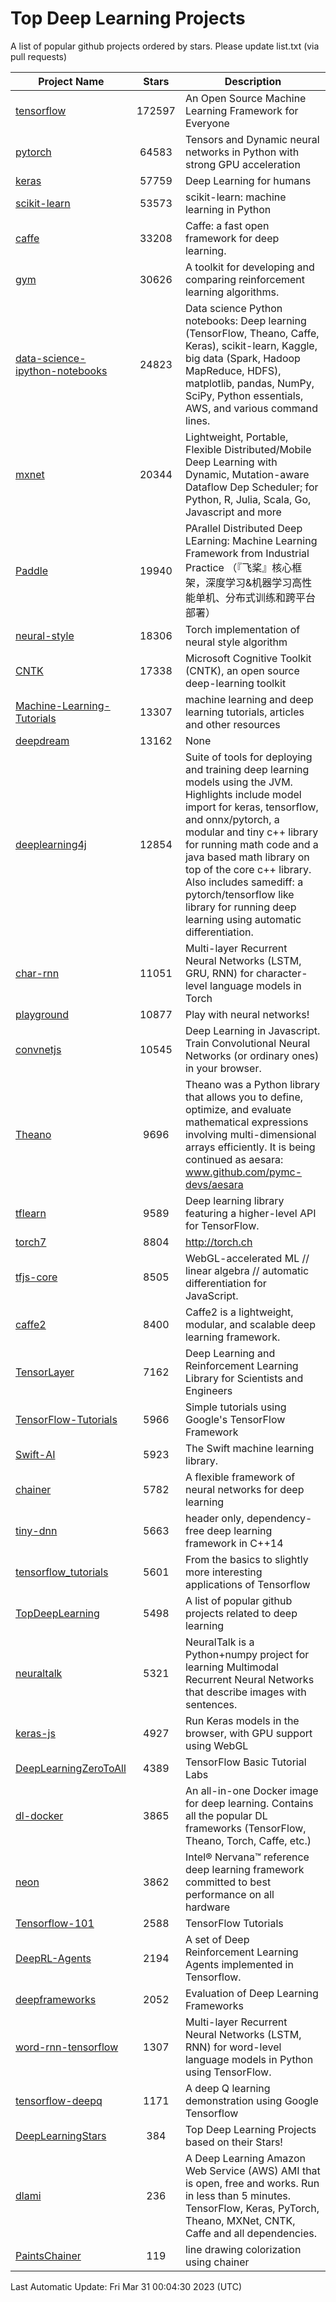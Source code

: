 # Top Deep Learning Projects
A list of popular github projects ordered by stars.
Please update list.txt (via pull requests)

|Project Name| Stars | Description |
| ---------- |:-----:| ----------- |
| [tensorflow](https://github.com/tensorflow/tensorflow) | 172597 | An Open Source Machine Learning Framework for Everyone |
| [pytorch](https://github.com/pytorch/pytorch) | 64583 | Tensors and Dynamic neural networks in Python with strong GPU acceleration |
| [keras](https://github.com/keras-team/keras) | 57759 | Deep Learning for humans |
| [scikit-learn](https://github.com/scikit-learn/scikit-learn) | 53573 | scikit-learn: machine learning in Python |
| [caffe](https://github.com/BVLC/caffe) | 33208 | Caffe: a fast open framework for deep learning. |
| [gym](https://github.com/openai/gym) | 30626 | A toolkit for developing and comparing reinforcement learning algorithms. |
| [data-science-ipython-notebooks](https://github.com/donnemartin/data-science-ipython-notebooks) | 24823 | Data science Python notebooks: Deep learning (TensorFlow, Theano, Caffe, Keras), scikit-learn, Kaggle, big data (Spark, Hadoop MapReduce, HDFS), matplotlib, pandas, NumPy, SciPy, Python essentials, AWS, and various command lines. |
| [mxnet](https://github.com/apache/mxnet) | 20344 | Lightweight, Portable, Flexible Distributed/Mobile Deep Learning with Dynamic, Mutation-aware Dataflow Dep Scheduler; for Python, R, Julia, Scala, Go, Javascript and more |
| [Paddle](https://github.com/PaddlePaddle/Paddle) | 19940 | PArallel Distributed Deep LEarning: Machine Learning Framework from Industrial Practice （『飞桨』核心框架，深度学习&机器学习高性能单机、分布式训练和跨平台部署） |
| [neural-style](https://github.com/jcjohnson/neural-style) | 18306 | Torch implementation of neural style algorithm |
| [CNTK](https://github.com/microsoft/CNTK) | 17338 | Microsoft Cognitive Toolkit (CNTK), an open source deep-learning toolkit |
| [Machine-Learning-Tutorials](https://github.com/ujjwalkarn/Machine-Learning-Tutorials) | 13307 | machine learning and deep learning tutorials, articles and other resources  |
| [deepdream](https://github.com/google/deepdream) | 13162 | None |
| [deeplearning4j](https://github.com/deeplearning4j/deeplearning4j) | 12854 | Suite of tools for deploying and training deep learning models using the JVM. Highlights include model import for keras, tensorflow, and onnx/pytorch, a modular and tiny c++ library for running math code and a java based math library on top of the core c++ library. Also includes samediff: a pytorch/tensorflow like library for running deep learning using automatic differentiation. |
| [char-rnn](https://github.com/karpathy/char-rnn) | 11051 | Multi-layer Recurrent Neural Networks (LSTM, GRU, RNN) for character-level language models in Torch |
| [playground](https://github.com/tensorflow/playground) | 10877 | Play with neural networks! |
| [convnetjs](https://github.com/karpathy/convnetjs) | 10545 | Deep Learning in Javascript. Train Convolutional Neural Networks (or ordinary ones) in your browser. |
| [Theano](https://github.com/Theano/Theano) | 9696 | Theano was a Python library that allows you to define, optimize, and evaluate mathematical expressions involving multi-dimensional arrays efficiently. It is being continued as aesara: www.github.com/pymc-devs/aesara |
| [tflearn](https://github.com/tflearn/tflearn) | 9589 | Deep learning library featuring a higher-level API for TensorFlow. |
| [torch7](https://github.com/torch/torch7) | 8804 | http://torch.ch |
| [tfjs-core](https://github.com/tensorflow/tfjs-core) | 8505 | WebGL-accelerated ML // linear algebra // automatic differentiation for JavaScript. |
| [caffe2](https://github.com/facebookarchive/caffe2) | 8400 | Caffe2 is a lightweight, modular, and scalable deep learning framework. |
| [TensorLayer](https://github.com/tensorlayer/TensorLayer) | 7162 | Deep Learning and Reinforcement Learning Library for Scientists and Engineers  |
| [TensorFlow-Tutorials](https://github.com/nlintz/TensorFlow-Tutorials) | 5966 | Simple tutorials using Google's TensorFlow Framework |
| [Swift-AI](https://github.com/Swift-AI/Swift-AI) | 5923 | The Swift machine learning library. |
| [chainer](https://github.com/chainer/chainer) | 5782 | A flexible framework of neural networks for deep learning |
| [tiny-dnn](https://github.com/tiny-dnn/tiny-dnn) | 5663 | header only, dependency-free deep learning framework in C++14 |
| [tensorflow_tutorials](https://github.com/pkmital/tensorflow_tutorials) | 5601 | From the basics to slightly more interesting applications of Tensorflow |
| [TopDeepLearning](https://github.com/aymericdamien/TopDeepLearning) | 5498 | A list of popular github projects related to deep learning |
| [neuraltalk](https://github.com/karpathy/neuraltalk) | 5321 | NeuralTalk is a Python+numpy project for learning Multimodal Recurrent Neural Networks that describe images with sentences. |
| [keras-js](https://github.com/transcranial/keras-js) | 4927 | Run Keras models in the browser, with GPU support using WebGL |
| [DeepLearningZeroToAll](https://github.com/hunkim/DeepLearningZeroToAll) | 4389 | TensorFlow Basic Tutorial Labs |
| [dl-docker](https://github.com/floydhub/dl-docker) | 3865 | An all-in-one Docker image for deep learning. Contains all the popular DL frameworks (TensorFlow, Theano, Torch, Caffe, etc.) |
| [neon](https://github.com/NervanaSystems/neon) | 3862 | Intel® Nervana™ reference deep learning framework committed to best performance on all hardware |
| [Tensorflow-101](https://github.com/sjchoi86/Tensorflow-101) | 2588 | TensorFlow Tutorials |
| [DeepRL-Agents](https://github.com/awjuliani/DeepRL-Agents) | 2194 | A set of Deep Reinforcement Learning Agents implemented in Tensorflow. |
| [deepframeworks](https://github.com/zer0n/deepframeworks) | 2052 | Evaluation of Deep Learning Frameworks |
| [word-rnn-tensorflow](https://github.com/hunkim/word-rnn-tensorflow) | 1307 | Multi-layer Recurrent Neural Networks (LSTM, RNN) for word-level language models in Python using TensorFlow. |
| [tensorflow-deepq](https://github.com/siemanko/tensorflow-deepq) | 1171 | A deep Q learning demonstration using Google Tensorflow |
| [DeepLearningStars](https://github.com/hunkim/DeepLearningStars) | 384 | Top Deep Learning Projects based on their Stars! |
| [dlami](https://github.com/ritchieng/dlami) | 236 | A Deep Learning Amazon Web Service (AWS) AMI that is open, free and works. Run in less than 5 minutes. TensorFlow, Keras, PyTorch, Theano, MXNet, CNTK, Caffe and all dependencies. |
| [PaintsChainer](https://github.com/taizan/PaintsChainer) | 119 | line drawing colorization using chainer |

Last Automatic Update: Fri Mar 31 00:04:30 2023 (UTC)
